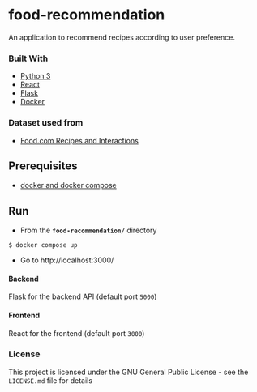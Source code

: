 # food-recommendation
An application to recommend recipes according to user preference.

### Built With

* [Python 3](https://www.python.org/)
* [React](https://reactjs.org/)
* [Flask](http://flask.pocoo.org/)
* [Docker](https://www.docker.com/)

### Dataset used from
- [Food.com Recipes and Interactions](https://www.kaggle.com/datasets/shuyangli94/food-com-recipes-and-user-interactions)

## Prerequisites
- [docker and docker compose](https://docs.docker.com/compose/install/)

## Run
*   From the **`food-recommendation/`** directory
```
$ docker compose up
```
*   Go to 
http://localhost:3000/

#### Backend

Flask for the backend API (default port `5000`)

#### Frontend

React for the frontend (default port `3000`)


### License
This project is licensed under the GNU General Public License - see the `LICENSE.md` file for details
